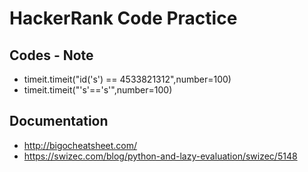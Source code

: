 # HackerRank Code Practice

## Codes - Note
  * timeit.timeit("id('s') == 4533821312",number=100)
  * timeit.timeit("'s'=='s'",number=100)

## Documentation
  * http://bigocheatsheet.com/
  * https://swizec.com/blog/python-and-lazy-evaluation/swizec/5148